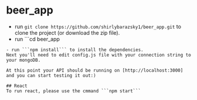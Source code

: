 # beer_app

- run ```git clone https://github.com/shirlybarazsky1/beer_app.git``` to clone the project (or download the zip file).
- run ```cd beer_app
``` to get into the clone project.
- run ```npm install``` to install the dependencies.
Next you'll need to edit config.js file with your connection string to your mongoDB.

At this point your API should be running on [http://localhost:3000] and you can start testing it out:)

## React
To run react, please use the cmmand ```npm start```

